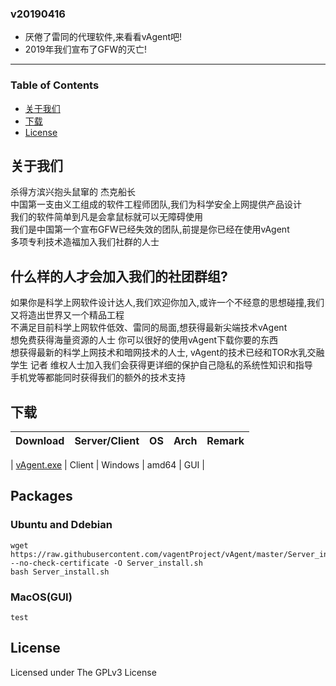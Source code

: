 
### v20190416

* 厌倦了雷同的代理软件,来看看vAgent吧!
* 2019年我们宣布了GFW的灭亡!

---

### Table of Contents

* [关于我们](#关于我们)
* [下载](#下载)
* [License](#license)

## 关于我们

杀得方滨兴抱头鼠窜的 杰克船长<br/>
中国第一支由义工组成的软件工程师团队,我们为科学安全上网提供产品设计<br/>
我们的软件简单到凡是会拿鼠标就可以无障碍使用<br/>
我们是中国第一个宣布GFW已经失效的团队,前提是你已经在使用vAgent<br/>
多项专利技术造福加入我们社群的人士<br/>

## 什么样的人才会加入我们的社团群组?

如果你是科学上网软件设计达人,我们欢迎你加入,或许一个不经意的思想碰撞,我们又将造出世界又一个精品工程<br/>
不满足目前科学上网软件低效、雷同的局面,想获得最新尖端技术vAgent<br/>
想免费获得海量资源的人士 你可以很好的使用vAgent下载你要的东西<br/>
想获得最新的科学上网技术和暗网技术的人士, vAgent的技术已经和TOR水乳交融<br/>
学生 记者 维权人士加入我们会获得更详细的保护自己隐私的系统性知识和指导<br/>
手机党等都能同时获得我们的额外的技术支持<br/>

## 下载

| Download | Server/Client | OS | Arch | Remark |
| --- | --- | --- | --- | --- |

| [vAgent.exe](https://t.me/everythingjustbegin/225) | Client | Windows | amd64 | GUI |



## Packages

### Ubuntu and Ddebian

```
wget  https://raw.githubusercontent.com/vagentProject/vAgent/master/Server_install.sh --no-check-certificate -O Server_install.sh
bash Server_install.sh
```

### MacOS(GUI)

```
test
```



## License

Licensed under The GPLv3 License
